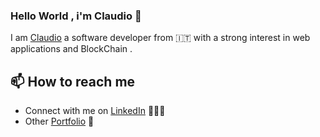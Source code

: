### Hello World , i'm Claudio 👋



I am [Claudio](https://flowcv.com/resume/tqqd4t8u6r) 
a software developer from 🇮🇹 with a strong interest in
web applications and BlockChain .



## 📫 How to reach me

- Connect with me on [LinkedIn](https://www.linkedin.com/in/claudio-dall-ara-730aa0302/) 👨🏻‍💻
- Other [Portfolio](https://claudiodallara.netlify.app/) :satellite:
